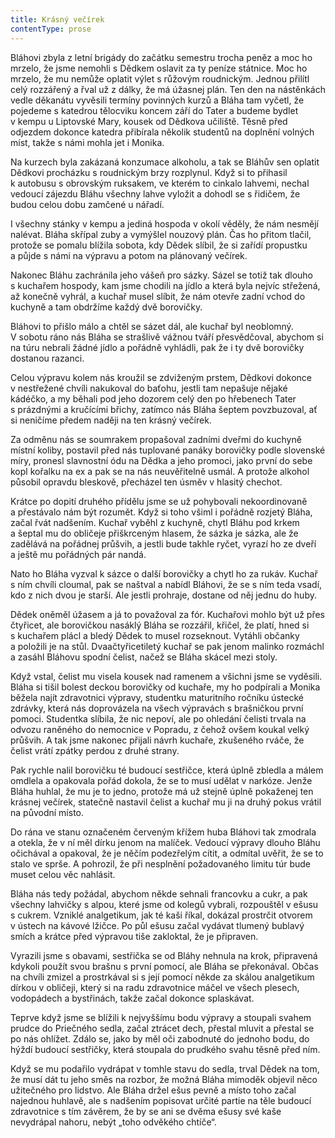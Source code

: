 ```yaml
---
title: Krásný večírek
contentType: prose
---
```


<section>

Bláhovi zbyla z letní brigády do začátku semestru trocha peněz a moc ho mrzelo, že jsme nemohli s Dědkem oslavit za ty peníze státnice. Moc ho mrzelo, že mu nemůže oplatit výlet s růžovým roudnickým. Jednou přilítl celý rozzářený a řval už z dálky, že má úžasnej plán. Ten den na nástěnkách vedle děkanátu vyvěsili termíny povinných kurzů a Bláha tam vyčetl, že pojedeme s katedrou tělocviku koncem září do Tater a budeme bydlet v kempu u Liptovské Mary, kousek od Dědkova učiliště. Těsně před odjezdem dokonce katedra přibírala několik studentů na doplnění volných míst, takže s námi mohla jet i Monika.

Na kurzech byla zakázaná konzumace alkoholu, a tak se Bláhův sen oplatit Dědkovi procházku s roudnickým brzy rozplynul. Když si to přihasil k autobusu s obrovským ruksakem, ve kterém to cinkalo lahvemi, nechal vedoucí zájezdu Bláhu všechny lahve vyložit a dohodl se s řidičem, že budou celou dobu zamčené u nářadí.

I všechny stánky v kempu a jediná hospoda v okolí věděly, že nám nesmějí nalévat. Bláha skřípal zuby a vymýšlel nouzový plán. Čas ho přitom tlačil, protože se pomalu blížila sobota, kdy Dědek slíbil, že si zařídí propustku a půjde s námi na výpravu a potom na plánovaný večírek.

Nakonec Bláhu zachránila jeho vášeň pro sázky. Sázel se totiž tak dlouho s kuchařem hospody, kam jsme chodili na jídlo a která byla nejvíc střežená, až konečně vyhrál, a kuchař musel slíbit, že nám otevře zadní vchod do kuchyně a tam obdržíme každý dvě borovičky.

Bláhovi to přišlo málo a chtěl se sázet dál, ale kuchař byl neoblomný. V sobotu ráno nás Bláha se strašlivě vážnou tváří přesvědčoval, abychom si na túru nebrali žádné jídlo a pořádně vyhládli, pak že i ty dvě borovičky dostanou razanci.

Celou výpravu kolem nás kroužil se zdviženým prstem, Dědkovi dokonce v nestřežené chvíli nakukoval do baťohu, jestli tam nepašuje nějaké kádéčko, a my běhali pod jeho dozorem celý den po hřebenech Tater s prázdnými a kručícími břichy, zatímco nás Bláha šeptem povzbuzoval, ať si neničíme předem naději na ten krásný večírek.

Za odměnu nás se soumrakem propašoval zadními dveřmi do kuchyně místní koliby, postavil před nás tuplované panáky borovičky podle slovenské míry, pronesl slavnostní ódu na Dědka a jeho promoci, jako první do sebe kopl kořalku na ex a pak se na nás neuvěřitelně usmál. A protože alkohol působil opravdu bleskově, přecházel ten úsměv v hlasitý chechot.

Krátce po dopití druhého přídělu jsme se už pohybovali nekoordinovaně a přestávalo nám být rozumět. Když si toho všiml i pořádně rozjetý Bláha, začal řvát nadšením. Kuchař vyběhl z kuchyně, chytl Bláhu pod krkem a šeptal mu do obličeje přiškrceným hlasem, že sázka je sázka, ale že zadělává na pořádnej průšvih, a jestli bude takhle ryčet, vyrazí ho ze dveří a ještě mu pořádných pár nandá.

Nato ho Bláha vyzval k sázce o další borovičky a chytl ho za rukáv. Kuchař s ním chvíli cloumal, pak se naštval a nabídl Bláhovi, že se s ním teda vsadí, kdo z nich dvou je starší. Ale jestli prohraje, dostane od něj jednu do huby.

Dědek oněměl úžasem a já to považoval za fór. Kuchařovi mohlo být už přes čtyřicet, ale borovičkou nasáklý Bláha se rozzářil, křičel, že platí, hned si s kuchařem plácl a bledý Dědek to musel rozseknout. Vytáhli občanky a položili je na stůl. Dvaačtyřicetiletý kuchař se pak jenom malinko rozmáchl a zasáhl Bláhovu spodní čelist, načež se Bláha skácel mezi stoly.

Když vstal, čelist mu visela kousek nad ramenem a všichni jsme se vyděsili. Bláha si tišil bolest deckou borovičky od kuchaře, my ho podpírali a Monika běžela najít zdravotnici výpravy, studentku maturitního ročníku ústecké zdrávky, která nás doprovázela na všech výpravách s brašničkou první pomoci. Studentka slíbila, že nic nepoví, ale po ohledání čelisti trvala na odvozu raněného do nemocnice v Popradu, z čehož ovšem koukal velký průšvih. A tak jsme nakonec přijali návrh kuchaře, zkušeného rváče, že čelist vrátí zpátky perdou z druhé strany.

Pak rychle nalil borovičku té budoucí sestřičce, která úplně zbledla a málem omdlela a opakovala pořád dokola, že se to musí udělat v narkóze. Jenže Bláha huhlal, že mu je to jedno, protože má už stejně úplně pokaženej ten krásnej večírek, statečně nastavil čelist a kuchař mu ji na druhý pokus vrátil na původní místo.

Do rána ve stanu označeném červeným křížem huba Bláhovi tak zmodrala a otekla, že v ní měl dírku jenom na malíček. Vedoucí výpravy dlouho Bláhu očichával a opakoval, že je něčím podezřelým cítit, a odmítal uvěřit, že se to stalo ve sprše. A pohrozil, že při nesplnění požadovaného limitu túr bude muset celou věc nahlásit.

Bláha nás tedy požádal, abychom někde sehnali francovku a cukr, a pak všechny lahvičky s alpou, které jsme od kolegů vybrali, rozpouštěl v ešusu s cukrem. Vzniklé analgetikum, jak té kaši říkal, dokázal prostrčit otvorem v ústech na kávové lžičce. Po půl ešusu začal vydávat tlumený bublavý smích a krátce před výpravou tiše zakloktal, že je připraven.

Vyrazili jsme s obavami, sestřička se od Bláhy nehnula na krok, připravená kdykoli použít svou brašnu s první pomocí, ale Bláha se překonával. Občas na chvíli zmizel a prostrkával si s její pomocí někde za skálou analgetikum dírkou v obličeji, který si na radu zdravotnice máčel ve všech plesech, vodopádech a bystřinách, takže začal dokonce splaskávat.

Teprve když jsme se blížili k nejvyššímu bodu výpravy a stoupali svahem prudce do Priečného sedla, začal ztrácet dech, přestal mluvit a přestal se po nás ohlížet. Zdálo se, jako by měl oči zabodnuté do jednoho bodu, do hýždí budoucí sestřičky, která stoupala do prudkého svahu těsně před ním.

Když se mu podařilo vydrápat v tomhle stavu do sedla, trval Dědek na tom, že musí dát tu jeho směs na rozbor, že možná Bláha mimoděk objevil něco užitečného pro lidstvo. Ale Bláha držel ešus pevně a místo toho začal najednou huhlavě, ale s nadšením popisovat určité partie na těle budoucí zdravotnice s tím závěrem, že by se ani se dvěma ešusy své kaše nevydrápal nahoru, nebýt „toho odvěkého chtíče“.

</section>
